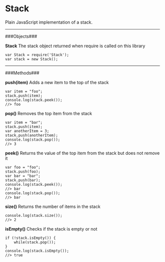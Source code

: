 Stack
============

Plain JavaScript implementation of a stack.

------------

###Objects###

**Stack**
The stack object returned when require is called on this library

	var Stack = require('Stack');
	var stack = new Stack();

------------

###Methods###

**push(item)**
Adds a new item to the top of the stack

	var item = "foo";
	stack.push(item);
	console.log(stack.peek());
	//> foo


**pop()**
Removes the top item from the stack

	var item = "bar";
	stack.push(item);
	var anotherItem = 3;
	stack.push(anotherItem);
	console.log(stack.pop());
	//> 3


**peek()**
Returns the value of the top item from the stack but does not remove it

	var foo = "foo";
	stack.push(foo);
	var bar = "bar";
	stack.push(bar);
	console.log(stack.peek());
	//> bar
	console.log(stack.pop());
	//> bar


**size()**
Returns the number of items in the stack

	console.log(stack.size());
	//> 2


**isEmpty()**
Checks if the stack is empty or not

	if (!stack.isEmpty()) {
		while(stack.pop());
	}
	console.log(stack.isEmpty());
	//> true
